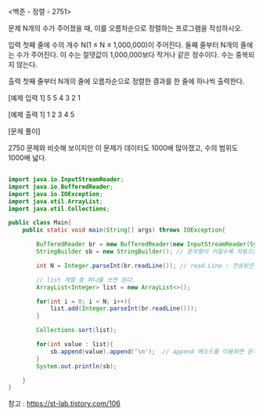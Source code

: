 <백준 - 정렬 - 2751>

문제
N개의 수가 주어졌을 때, 이를 오름차순으로 정렬하는 프로그램을 작성하시오.

입력
첫째 줄에 수의 개수 N(1 ≤ N ≤ 1,000,000)이 주어진다. 둘째 줄부터 N개의 줄에는 수가 주어진다. 이 수는 절댓값이 1,000,000보다 작거나 같은 정수이다. 수는 중복되지 않는다.

출력
첫째 줄부터 N개의 줄에 오름차순으로 정렬한 결과를 한 줄에 하나씩 출력한다.

[예제 입력 1]
5
5
4
3
2
1

[예제 출력 1]
1
2
3
4
5

[문제 풀이]

2750 문제와 비슷해 보이지만 이 문제가 데이터도 1000배 많아졌고, 수의 범위도 1000배 넓다.


```java

import java.io.InputStreamReader;
import java.io.BufferedReader;
import java.io.IOException;
import java.util.ArrayList;
import java.util.Collections;

public class Main{
    public static void main(String[] args) throws IOException{

        BufferedReader br = new BufferedReader(new InputStreamReader(System.in)); // 키보드로부터 들어오는 데이터를 읽을 때 BufferedReader로 읽는다.
        StringBuilder sb = new StringBuilder(); // 문자열이 커질수록 자동으로 크기를 추가하기 때문에 초기에 주는 생성자에 크기값을 줄 필요가 크게 없다.

        int N = Integer.parseInt(br.readLine()); // read.Line : 전송받은 데이터를 다시 비워주는 역할

        // list 계열 중 하나를 쓰면 된다.
        ArrayList<Integer> list = new ArrayList<>();

        for(int i = 0; i < N; i++){
            list.add(Integer.parseInt(br.readLine()));
        }

        Collections.sort(list);

        for(int value : list){
            sb.append(value).append('\n');  // append 메소드를 이용하면 문자열을 쉽게 추가할 수 있다. 기본 자료형을 포함한 다양한 인자를 전달받도록 오버로딩 되어 있다.
        }
        System.out.println(sb);

    }
}

```

참고 : https://st-lab.tistory.com/106
